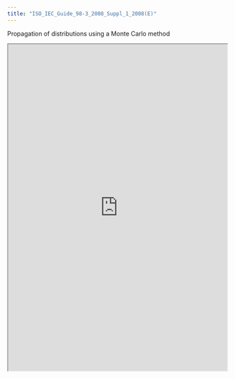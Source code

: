 ```yaml
---
title: "ISO_IEC_Guide_98-3_2008_Suppl_1_2008(E)"
---
```


Propagation of distributions using a Monte Carlo method

<iframe height="750" width="100%" src="https://ewelton.github.io/ktest/wiki.html#ISO_IEC_Guide_98-3_2008_Suppl_1_2008(E)"></iframe>

